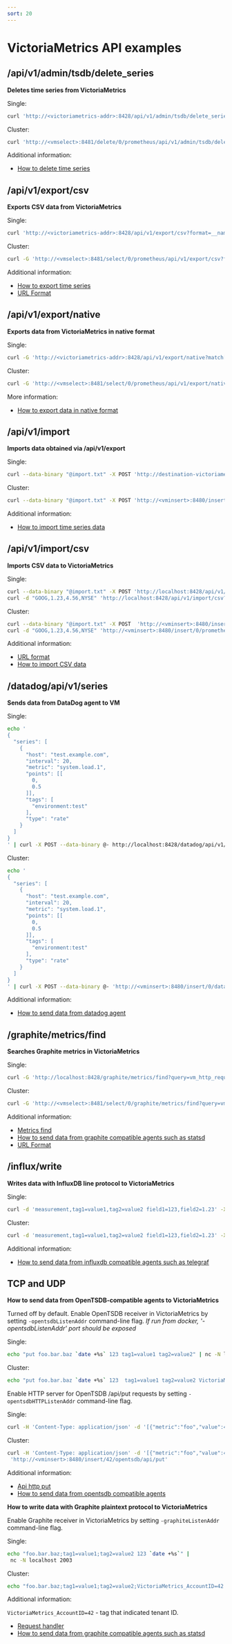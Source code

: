 ```yaml
---
sort: 20
---
```


# VictoriaMetrics API examples

## /api/v1/admin/tsdb/delete_series

**Deletes time series from VictoriaMetrics**

Single:
<div class="with-copy" markdown="1">

```bash
curl 'http://<victoriametrics-addr>:8428/api/v1/admin/tsdb/delete_series?match[]=vm_http_request_errors_total'
```

</div>

Cluster:
<div class="with-copy" markdown="1">

```bash
curl 'http://<vmselect>:8481/delete/0/prometheus/api/v1/admin/tsdb/delete_series?match[]=vm_http_request_errors_total'
```

</div>

Additional information:

* [How to delete time series](https://docs.victoriametrics.com/#how-to-delete-time-series)

## /api/v1/export/csv

**Exports CSV data from VictoriaMetrics**

Single:
<div class="with-copy" markdown="1">

```bash
curl 'http://<victoriametrics-addr>:8428/api/v1/export/csv?format=__name__,__value__,__timestamp__:unix_s&match=vm_http_request_errors_total' > filename.txt
```

</div>

Cluster:
<div class="with-copy" markdown="1">

```bash
curl -G 'http://<vmselect>:8481/select/0/prometheus/api/v1/export/csv?format=__name__,__value__,__timestamp__:unix_s&match=vm_http_request_errors_total' > filename.txt
```

</div>

Additional information:

* [How to export time series](https://docs.victoriametrics.com/#how-to-export-csv-data)
* [URL Format](https://docs.victoriametrics.com/Cluster-VictoriaMetrics.html#url-format)

## /api/v1/export/native
  
**Exports data from VictoriaMetrics in native format**

Single:
<div class="with-copy" markdown="1">

```bash
curl -G 'http://<victoriametrics-addr>:8428/api/v1/export/native?match[]=vm_http_request_errors_total' > filename.txt
```

</div>

Cluster:
<div class="with-copy" markdown="1">

```bash
curl -G 'http://<vmselect>:8481/select/0/prometheus/api/v1/export/native?match=vm_http_request_errors_total' > filename.txt
```

</div>

More information:

* [How to export data in native format](https://docs.victoriametrics.com/#how-to-export-data-in-native-format)

## /api/v1/import

**Imports data obtained via /api/v1/export**

Single:
<div class="with-copy" markdown="1">

```bash
curl --data-binary "@import.txt" -X POST 'http://destination-victoriametrics:8428/api/v1/import'
```

</div>

Cluster:
<div class="with-copy" markdown="1">

```bash
curl --data-binary "@import.txt" -X POST 'http://<vminsert>:8480/insert/prometheus/api/v1/import'
```

</div>

Additional information:

* [How to import time series data](https://docs.victoriametrics.com/#how-to-import-time-series-data)

## /api/v1/import/csv

**Imports CSV data to VictoriaMetrics**

Single:
<div class="with-copy" markdown="1">

```bash
curl --data-binary "@import.txt" -X POST 'http://localhost:8428/api/v1/import/prometheus'
curl -d "GOOG,1.23,4.56,NYSE" 'http://localhost:8428/api/v1/import/csv?format=2:metric:ask,3:metric:bid,1:label:ticker,4:label:market'
```

</div>

Cluster:
<div class="with-copy" markdown="1">

```bash
curl --data-binary "@import.txt" -X POST  'http://<vminsert>:8480/insert/0/prometheus/api/v1/import/csv'
curl -d "GOOG,1.23,4.56,NYSE" 'http://<vminsert>:8480/insert/0/prometheus/api/v1/import/csv?format=2:metric:ask,3:metric:bid,1:label:ticker,4:label:market'
```

</div>

Additional information:

* [URL format](https://docs.victoriametrics.com/Cluster-VictoriaMetrics.html#url-format)
* [How to import CSV data](https://docs.victoriametrics.com/Single-server-VictoriaMetrics.html#how-to-import-csv-data)

## /datadog/api/v1/series

**Sends data from DataDog agent to VM**

Single:
<div class="with-copy" markdown="1">

```bash
echo '
{
  "series": [
    {
      "host": "test.example.com",
      "interval": 20,
      "metric": "system.load.1",
      "points": [[
        0,
        0.5
      ]],
      "tags": [
        "environment:test"
      ],
      "type": "rate"
    }
  ]
}
' | curl -X POST --data-binary @- http://localhost:8428/datadog/api/v1/series
```

</div>

Cluster:
<div class="with-copy" markdown="1">

```bash
echo '
{
  "series": [
    {
      "host": "test.example.com",
      "interval": 20,
      "metric": "system.load.1",
      "points": [[
        0,
        0.5
      ]],
      "tags": [
        "environment:test"
      ],
      "type": "rate"
    }
  ]
}
' | curl -X POST --data-binary @- 'http://<vminsert>:8480/insert/0/datadog/api/v1/series'
```

</div>

Additional information:

* [How to send data from datadog agent](https://docs.victoriametrics.com/#how-to-send-data-from-datadog-agent)

## /graphite/metrics/find

**Searches Graphite metrics in VictoriaMetrics**

Single:
<div class="with-copy" markdown="1">

```bash
curl -G 'http://localhost:8428/graphite/metrics/find?query=vm_http_request_errors_total'
```

</div>

Cluster:
<div class="with-copy" markdown="1">

```bash
curl -G 'http://<vmselect>:8481/select/0/graphite/metrics/find?query=vm_http_request_errors_total'
```

</div>

Additional information:

* [Metrics find](https://graphite-api.readthedocs.io/en/latest/api.html#metrics-find)
* [How to send data from graphite compatible agents such as statsd](https://docs.victoriametrics.com/Single-server-VictoriaMetrics.html#how-to-send-data-from-graphite-compatible-agents-such-as-statsd)
* [URL Format](https://docs.victoriametrics.com/Cluster-VictoriaMetrics.html#url-format)

## /influx/write

**Writes data with InfluxDB line protocol to VictoriaMetrics**

Single:
<div class="with-copy" markdown="1">

```bash
curl -d 'measurement,tag1=value1,tag2=value2 field1=123,field2=1.23' -X POST 'http://localhost:8428/write'
```

</div>

Cluster:
<div class="with-copy" markdown="1">

```bash
curl -d 'measurement,tag1=value1,tag2=value2 field1=123,field2=1.23' -X POST 'http://<vminsert>:8480/insert/0/influx/write'
```

</div>

Additional information:

* [How to send data from influxdb compatible agents such as telegraf](https://docs.victoriametrics.com/#how-to-send-data-from-influxdb-compatible-agents-such-as-telegraf)

## TCP and UDP

**How to send data from OpenTSDB-compatible agents to VictoriaMetrics**

Turned off by default. Enable OpenTSDB receiver in VictoriaMetrics by setting `-opentsdbListenAddr` command-line flag.
*If run from docker, '-opentsdbListenAddr' port should be exposed*

Single:
<div class="with-copy" markdown="1">

```bash
echo "put foo.bar.baz `date +%s` 123 tag1=value1 tag2=value2" | nc -N localhost 4242
```

</div>

Cluster:
<div class="with-copy" markdown="1">

```bash
echo "put foo.bar.baz `date +%s` 123  tag1=value1 tag2=value2 VictoriaMetrics_AccountID=0" | nc -N http://<vminsert> 4242
```

</div>

Enable HTTP server for OpenTSDB /api/put requests by setting `-opentsdbHTTPListenAddr` command-line flag.

Single:
<div class="with-copy" markdown="1">

```bash
curl -H 'Content-Type: application/json' -d '[{"metric":"foo","value":45.34},{"metric":"bar","value":43}]' http://localhost:4242/api/put
```

</div>

Cluster:
<div class="with-copy" markdown="1">

```bash
curl -H 'Content-Type: application/json' -d '[{"metric":"foo","value":45.34},{"metric":"bar","value":43}]'
 'http://<vminsert>:8480/insert/42/opentsdb/api/put'
```

</div>

Additional information:

* [Api http put](http://opentsdb.net/docs/build/html/api_http/put.html)
* [How to send data from opentsdb compatible agents](https://docs.victoriametrics.com/Single-server-VictoriaMetrics.html#how-to-send-data-from-opentsdb-compatible-agents)

**How to write data with Graphite plaintext protocol to VictoriaMetrics**

Enable Graphite receiver in VictoriaMetrics by setting `-graphiteListenAddr` command-line flag.

Single:
<div class="with-copy" markdown="1">

```bash
echo "foo.bar.baz;tag1=value1;tag2=value2 123 `date +%s`" |
 nc -N localhost 2003
```

</div>

Cluster:
<div class="with-copy" markdown="1">

```bash
echo "foo.bar.baz;tag1=value1;tag2=value2;VictoriaMetrics_AccountID=42 123 `date +%s`" | nc -N http://<vminsert> 2003
```

</div>

Additional information:

`VictoriaMetrics_AccountID=42` - tag that indicated tenant ID.

* [Request handler](https://github.com/VictoriaMetrics/VictoriaMetrics/blob/a3eafd2e7fc75776dfc19d3c68c85589454d9dce/app/vminsert/opentsdb/request_handler.go#L47)
* [How to send data from graphite compatible agents such as statsd](https://docs.victoriametrics.com/Single-server-VictoriaMetrics.html#how-to-send-data-from-graphite-compatible-agents-such-as-statsd)
